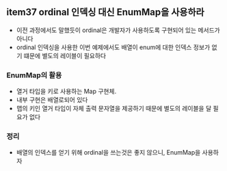 ## item37 ordinal 인덱싱 대신 EnumMap을 사용하라

- 이전 과정에서도 말했듯이 ordinal은 개발자가 사용하도록 구현되어 있는 메서드가 아니다
- ordinal 인덱싱을 사용한 이번 예제에서도 배열이 enum에 대한 인덱스 정보가 없기 떄문에 별도의 레이블이 필요하다


### EnumMap의 활용
- 열거 타입을 키로 사용하는 Map 구현체.
- 내부 구현은 배열로되어 있다
- 맵의 키인 열거 타입이 자체 출력 문자열을 제공하기 때문에 별도의 레이블을 달 필요가 없다


### 정리
- 배열의 인덱스를 얻기 위해 ordinal을 쓰는것은 좋지 않으니, EnumMap을 사용하자